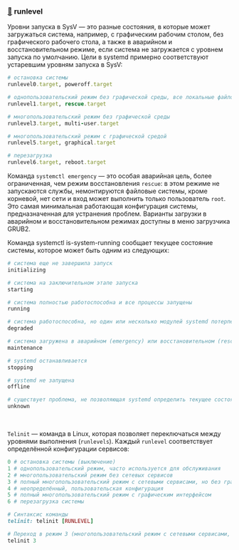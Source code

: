 ### [:diamond_shape_with_a_dot_inside:](#toc) <a name='3'>runlevel</a>

Уровни запуска в SysV — это разные состояния, в которые может загружаться система, например, с графическим рабочим столом, без графического рабочего стола, а также в аварийном и восстановительном режиме, если система не загружается с уровнем запуска по умолчанию. Цели в systemd примерно соответствуют устаревшим уровням запуска в SysV:

```ruby
# остановка системы
runlevel0.target, poweroff.target

# однопользовательский режим без графической среды, все локальные файловые системы монтируются, вход может выполнить только пользователь root, сеть неактивна
runlevel1.target, rescue.target

# многопользовательский режим без графической среды
runlevel3.target, multi-user.target

# многопользовательский режим с графической средой
runlevel5.target, graphical.target

# перезагрузка
runlevel6.target, reboot.target
```

Команда `systemctl emergency` — это особая аварийная цель, более ограниченная, чем режим восстановления `rescue`: в этом режиме не запускаются службы, немонтируются файловые системы, кроме корневой, нет сети и вход может выполнить только пользователь `root`. Это самая минимальная работающая конфигурация системы, предназначенная для устранения проблем. Варианты загрузки в аварийном и восстановительном режимах доступны в меню загрузчика GRUB2.

Команда systemctl is-system-running сообщает текущее состояние системы, которое может быть одним из следующих:

```ruby
# система еще не завершила запуск
initializing

# система на заключительном этапе запуска
starting

# система полностью работоспособна и все процессы запущены
running

# система работоспособна, но один или несколько модулей systemd потерпели неудачу. Выполните systemctl | grep failed, чтобы увидеть, какие это модули
degraded

# система загружена в аварийном (emergency) или восстановительном (rescue) режиме
maintenance

# systemd останавливается
stopping

# systemd не запущена
offline

# существует проблема, не позволяющая systemd определить текущее состояние
unknown
```

<br>

`Telinit` — команда в Linux, которая позволяет переключаться между уровнями выполнения (`runlevels`). Каждый `runlevel` соответствует определённой конфигурации сервисов:

```ruby
0 # остановка системы (выключение)
1 # однопользовательский режим, часто используется для обслуживания
2 # многопользовательский режим без сетевых сервисов
3 # полный многопользовательский режим с сетевыми сервисами, но без графического интерфейса
4 # неопределённый, пользовательская конфигурация
5 # полный многопользовательский режим с графическим интерфейсом
6 # перезагрузка системы

# Синтаксис команды 
telinit: telinit [RUNLEVEL]

# Переход в режим 3 (многопользовательский режим с сетевыми сервисами, но без графического интерфейса) 
telinit 3
```
